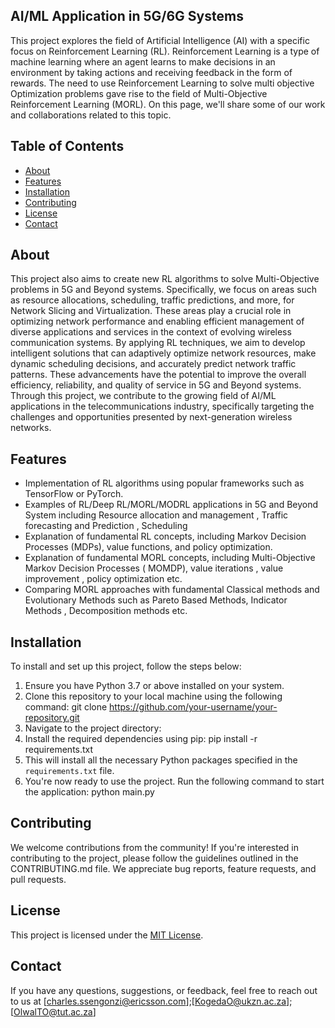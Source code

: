 ## AI/ML Application in 5G/6G Systems

This project explores the field of Artificial Intelligence (AI) with a specific focus on Reinforcement Learning (RL). Reinforcement Learning is a type of machine learning where an agent learns to make decisions in an environment by taking actions and receiving feedback in the form of rewards. The need to use Reinforcement Learning to solve multi objective Optimization problems gave rise to the field of Multi-Objective Reinforcement Learning  (MORL). On this page, we'll share some of our work and collaborations related to this topic.

## Table of Contents

- [About](#about)
- [Features](#features)
- [Installation](#installation)
- [Contributing](#contributing)
- [License](#license)
- [Contact](#contact)

## About

This project also aims to create new RL algorithms to solve Multi-Objective problems in 5G and Beyond systems. Specifically, we focus on areas such as resource allocations, scheduling, traffic predictions, and more, for Network Slicing and Virtualization. These areas play a crucial role in optimizing network performance and enabling efficient management of diverse applications and services in the context of evolving wireless communication systems. By applying RL techniques, we aim to develop intelligent solutions that can adaptively optimize network resources, make dynamic scheduling decisions, and accurately predict network traffic patterns. These advancements have the potential to improve the overall efficiency, reliability, and quality of service in 5G and Beyond systems. Through this project, we contribute to the growing field of AI/ML applications in the telecommunications industry, specifically targeting the challenges and opportunities presented by next-generation wireless networks.

## Features

- Implementation of RL algorithms using popular frameworks such as TensorFlow or PyTorch.
- Examples of RL/Deep RL/MORL/MODRL applications in 5G and Beyond System including Resource allocation and management , Traffic forecasting and Prediction , Scheduling 
- Explanation of fundamental RL concepts, including Markov Decision Processes (MDPs), value functions, and policy optimization.
- Explanation of fundamental MORL concepts, including Multi-Objective Markov Decision Processes ( MOMDP), value iterations , value improvement , policy optimization etc.
- Comparing MORL approaches with fundamental Classical methods and Evolutionary Methods such as Pareto Based Methods, Indicator Methods , Decomposition methods etc.

## Installation

To install and set up this project, follow the steps below:

1. Ensure you have Python 3.7 or above installed on your system.
2. Clone this repository to your local machine using the following command: git clone https://github.com/your-username/your-repository.git
3. Navigate to the project directory:
4. Install the required dependencies using pip: pip install -r requirements.txt
5. This will install all the necessary Python packages specified in the `requirements.txt` file.
6. You're now ready to use the project. Run the following command to start the application: python main.py

## Contributing

We welcome contributions from the community! If you're interested in contributing to the project, please follow the guidelines outlined in the CONTRIBUTING.md file. We appreciate bug reports, feature requests, and pull requests.

## License

This project is licensed under the [MIT License](LICENSE).

## Contact

If you have any questions, suggestions, or feedback, feel free to reach out to us at [charles.ssengonzi@ericsson.com];[KogedaO@ukzn.ac.za];[OlwalTO@tut.ac.za]

